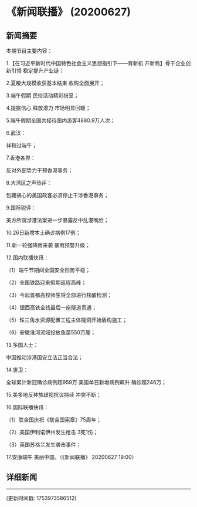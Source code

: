 # 《新闻联播》 (20200627)

## 新闻摘要

本期节目主要内容：

1.【在习近平新时代中国特色社会主义思想指引下——育新机 开新局】骨干企业创新引领 稳定提升产业链；

2.夏粮大规模收获基本结束 收购全面展开；

3.端午假期 民俗活动精彩纷呈；

4.提振信心 释放潜力 市场明显回暖；

5.端午假期全国共接待国内游客4880.9万人次；

6.武汉：

祥和过端午；

7.香港各界：

反对外部势力干预香港事务；

8.大湾区之声热评：

包藏祸心的美国政客必须停止干涉香港事务；

9.国际锐评：

美方所谓涉港法案进一步暴露反中乱港嘴脸；

10.26日新增本土确诊病例17例；

11.新一轮强降雨来袭 暴雨预警升级；

12.国内联播快讯：

（1）端午节期间全国安全形势平稳；

（2）全国铁路迎来假期返程高峰；

（3）今起首都高校师生将全部进行核酸检测；

（4）银西高铁全线最后一座隧道贯通；

（5）珠三角水资源配置工程主体隧洞开始盾构施工；

（6）安徽淮河流域投放鱼苗550万尾；

13.多国人士：

中国推动涉港国安立法正当合法；

14.世卫：

全球累计新冠确诊病例超959万 美国单日新增病例飙升 确诊超246万；

15.美多地反种族歧视抗议持续 冲突不断；

16.国际联播快讯：

（1）联合国庆祝《联合国宪章》75周年；

（2）美国伊利诺伊州发生枪击 3死1伤；

（3）英国苏格兰发生袭击事件；

17.安康端午 美丽中国。（《新闻联播》 20200627 19:00）

## 详细新闻

---

(更新时间戳: 1753973586512)

